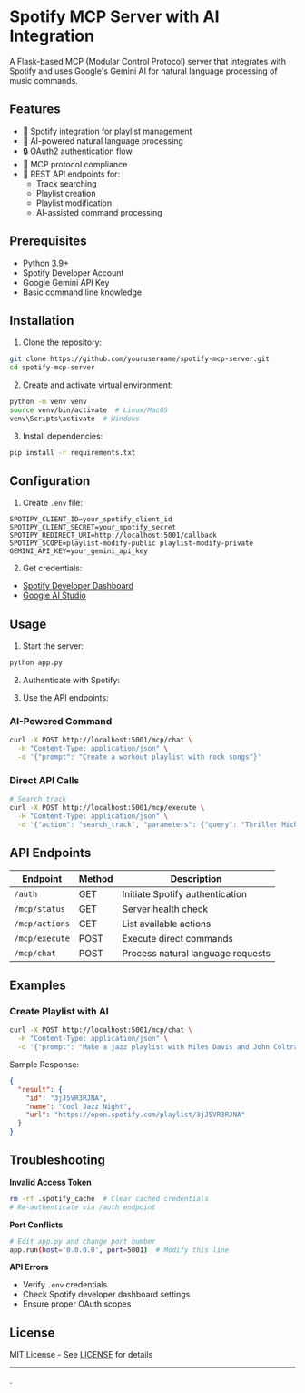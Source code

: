 # Spotify MCP Server with AI Integration

A Flask-based MCP (Modular Control Protocol) server that integrates with Spotify and uses Google's Gemini AI for natural language processing of music commands.

## Features

- 🎵 Spotify integration for playlist management
- 🤖 AI-powered natural language processing
- 🔒 OAuth2 authentication flow
- 📜 MCP protocol compliance
- 🚀 REST API endpoints for:
  - Track searching
  - Playlist creation
  - Playlist modification
  - AI-assisted command processing

## Prerequisites

- Python 3.9+
- Spotify Developer Account
- Google Gemini API Key
- Basic command line knowledge

## Installation

1. Clone the repository:
```bash
git clone https://github.com/yourusername/spotify-mcp-server.git
cd spotify-mcp-server
```

2. Create and activate virtual environment:
```bash
python -m venv venv
source venv/bin/activate  # Linux/MacOS
venv\Scripts\activate  # Windows
```

3. Install dependencies:
```bash
pip install -r requirements.txt
```

## Configuration

1. Create `.env` file:
```env
SPOTIPY_CLIENT_ID=your_spotify_client_id
SPOTIPY_CLIENT_SECRET=your_spotify_secret
SPOTIPY_REDIRECT_URI=http://localhost:5001/callback
SPOTIPY_SCOPE=playlist-modify-public playlist-modify-private
GEMINI_API_KEY=your_gemini_api_key
```

2. Get credentials:
- [Spotify Developer Dashboard](https://developer.spotify.com/dashboard)
- [Google AI Studio](https://aistudio.google.com/app/apikey)

## Usage

1. Start the server:
```bash
python app.py
```

2. Authenticate with Spotify:



3. Use the API endpoints:

### AI-Powered Command
```bash
curl -X POST http://localhost:5001/mcp/chat \
  -H "Content-Type: application/json" \
  -d '{"prompt": "Create a workout playlist with rock songs"}'
```

### Direct API Calls
```bash
# Search track
curl -X POST http://localhost:5001/mcp/execute \
  -H "Content-Type: application/json" \
  -d '{"action": "search_track", "parameters": {"query": "Thriller Michael Jackson"}}'
```

## API Endpoints

| Endpoint | Method | Description |
|----------|--------|-------------|
| `/auth` | GET | Initiate Spotify authentication |
| `/mcp/status` | GET | Server health check |
| `/mcp/actions` | GET | List available actions |
| `/mcp/execute` | POST | Execute direct commands |
| `/mcp/chat` | POST | Process natural language requests |

## Examples

### Create Playlist with AI
```bash
curl -X POST http://localhost:5001/mcp/chat \
  -H "Content-Type: application/json" \
  -d '{"prompt": "Make a jazz playlist with Miles Davis and John Coltrane"}'
```

Sample Response:
```json
{
  "result": {
    "id": "3jJ5VR3RJNA",
    "name": "Cool Jazz Night",
    "url": "https://open.spotify.com/playlist/3jJ5VR3RJNA"
  }
}
```

## Troubleshooting

**Invalid Access Token**
```bash
rm -rf .spotify_cache  # Clear cached credentials
# Re-authenticate via /auth endpoint
```

**Port Conflicts**
```bash
# Edit app.py and change port number
app.run(host='0.0.0.0', port=5001)  # Modify this line
```

**API Errors**
- Verify `.env` credentials
- Check Spotify developer dashboard settings
- Ensure proper OAuth scopes

## License

MIT License - See [LICENSE](LICENSE) for details

---

.